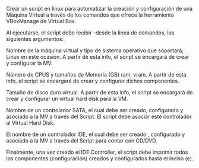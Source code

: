 Crear un script en linux para automatizar la creación y configuración  de una Máquina Virtual a través de los comandos que ofrece la herramienta VBoxManage de Virtual Box.

Al ejecutarse, el script debe recibir -desde la línea de comandos,  los siguientes argumentos:

Nombre de la máquina virtual y tipo de sistema operativo que soportará; Linux en este ocasión. A partir de esta info, el script se encargará de crear y configurar la MV.

Número de CPUS y tamaños de Memoria (GB) ram, vram. A partir de esta info, el script se encargará de crear y configurar dichos componentes.

Tamaño de disco duro virtual. A partir de esta info, el script se encargará de crear y configurar un virtual hard disk para la VM.

Nombre de un controlador SATA, el cual debe ser creado, configurado  y asociado a la MV a través del Script.  El script debe asociar este controlador al Virtual Hard Disk.

El nombre de un controlador IDE,  el cual debe ser creado , configurado y asociado a la MV a través del Script para contar con CD/DVD.

Finalmente, una vez creado el IDE Controller, el script debe imprimir todos los componentes (configuración) creados y configurados hasta el inciso (e).
